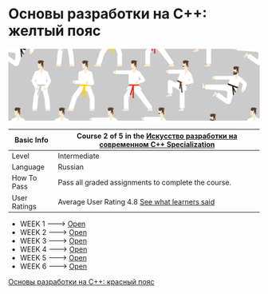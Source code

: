 # Основы разработки на C++: желтый пояс

![alt-текст](https://github.com/Hitoku/basics-of-c-plus-plus-development-yellow-belt/blob/master/img.jpg)

| Basic Info | Course 2 of 5 in the [Искусство разработки на современном C++ Specialization](https://www.coursera.org/learn/c-plus-plus-yellow)|
| ------------- | ------------- |
| Level | Intermediate |
| Language | Russian |
| How To Pass | Pass all graded assignments to complete the course. |
| User Ratings | Average User Rating 4.8 [See what learners said](https://www.coursera.org/learn/c-plus-plus-yellow#ratings)|

* WEEK 1 ---> [Open](https://github.com/Gorillza/c-plus-plus-development-yellow-belt/tree/main/Week_1)
* WEEK 2 ---> [Open](https://github.com/Gorillza/c-plus-plus-development-yellow-belt/tree/main/Week_2)
* WEEK 3 ---> [Open](https://github.com/Gorillza/c-plus-plus-development-yellow-belt/tree/main/Week_3)
* WEEK 4 ---> [Open](https://github.com/Gorillza/c-plus-plus-development-yellow-belt/tree/main/Week_4)
* WEEK 5 ---> [Open](https://github.com/Gorillza/c-plus-plus-development-yellow-belt/tree/main/Week_5)
* WEEK 6 ---> [Open](https://github.com/Gorillza/c-plus-plus-development-yellow-belt/tree/main/Week_6)

[Основы разработки на C++: красный пояс](https://github.com/Hitoku/basics-of-c-plus-plus-development-red-belt)
